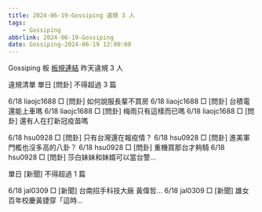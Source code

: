 ```yaml
---
title: 2024-06-19-Gossiping 違規 3 人
tags:
    - Gossiping
abbrlink: 2024-06-19-Gossiping
date: Gossiping-2024-06-19 12:00:00
---
```

Gossiping 板 [板規連結](https://www.ptt.cc/bbs/Gossiping/M.1637425085.A.07D.html)
昨天違規 3 人
<!-- more -->

違規清單
單日 [問卦] 不得超過 3 篇

6/18 liaojc1688 □ [問卦] 如何說服長輩不買房
6/18 liaojc1688 □ [問卦] 台積電還能上車嗎
6/18 liaojc1688 □ [問卦] 梅雨只有這樣而已嗎
6/18 liaojc1688 □ [問卦] 還有人在打新冠疫苗嗎

6/18 hsu0928 □ [問卦] 只有台灣還在報疫情？
6/18 hsu0928 □ [問卦] 進美軍門檻也沒多高的八卦？
6/18 hsu0928 □ [問卦] 重機買那台才夠騎
6/18 hsu0928 □ [問卦] 莎白妹妹和妹婿可以當台警…

單日 [新聞] 不得超過 1 篇

6/18 jal0309 □ [新聞] 台南招手科技大廠 黃偉哲…
6/18 jal0309 □ [新聞] 雄女百年校慶黃捷穿「這時…